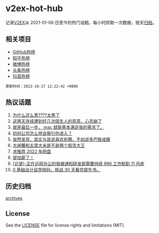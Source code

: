 # v2ex-hot-hub

 记录[V2EX](https://www.v2ex.com/)从 2021-01-06 日至今的热门话题。每小时抓取一次数据，按天[归档](archives)。
 
 ## 相关项目

- [GitHub热榜](https://github.com/lonnyzhang423/github-hot-hub)
- [知乎热榜](https://github.com/lonnyzhang423/zhihu-hot-hub)
- [微博热榜](https://github.com/lonnyzhang423/weibo-hot-hub)
- [头条热榜](https://github.com/lonnyzhang423/toutiao-hot-hub)
- [抖音热榜](https://github.com/lonnyzhang423/douyin-hot-hub)


 `更新时间：2022-10-17 12:22:42 +0800`

## 热议话题

1. [为什么这么贵????太黑了](https://www.v2ex.com/t/887277)
1. [这两天连续遭到好几次陌生人的恶意，心态崩了](https://www.v2ex.com/t/887394)
1. [就差最后一步， mac 就能基本满足我的需求了。](https://www.v2ex.com/t/887305)
1. [初创公司怎么样会吸引你进入？](https://www.v2ex.com/t/887365)
1. [突然发现，其实与其说喜欢折腾，不如说多巴胺成瘾](https://www.v2ex.com/t/887301)
1. [大闸蟹和五常大米是不是两个假货大王](https://www.v2ex.com/t/887422)
1. [求推荐 2022 年网盘](https://www.v2ex.com/t/887297)
1. [提加薪了！](https://www.v2ex.com/t/887408)
1. [[记录]-正在远程办公的我被通知研发部需要持续 996 工作制到 11 月底](https://www.v2ex.com/t/887312)
1. [0 基础设计自学转码，挑战 30 天看完犀牛书。](https://www.v2ex.com/t/887364)

## 历史归档

[archives](archives)

## License

See the [LICENSE](LICENSE) file for license rights and limitations (MIT).
